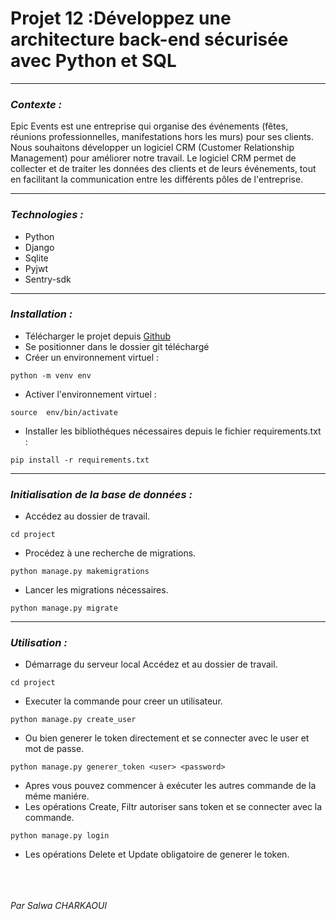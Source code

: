 # Projet 12 :Développez une architecture back-end sécurisée avec Python et SQL


***

### ***Contexte :***
Epic Events est une entreprise qui organise des événements (fêtes,
réunions professionnelles, manifestations hors les murs) pour ses clients.
Nous souhaitons développer un logiciel CRM (Customer Relationship
Management) pour améliorer notre travail.
Le logiciel CRM permet de collecter et de traiter les données des clients
et de leurs événements, tout en facilitant la communication entre les
différents pôles de l'entreprise.
***
### ***Technologies :***
- Python
- Django
- Sqlite
- Pyjwt
- Sentry-sdk
***
### ***Installation :***

 - Télécharger le projet depuis [Github](https://github.com/CharkaouiSalwa/Projet_12.git)
 - Se positionner dans le dossier git téléchargé
 - Créer un environnement virtuel :
```
python -m venv env
```
 - Activer l'environnement virtuel : 
```
source  env/bin/activate
```
 - Installer les bibliothéques nécessaires depuis le fichier requirements.txt :
``` shell
pip install -r requirements.txt
```
***
### ***Initialisation de la base de données :***
- Accédez au dossier de travail.
```
cd project
```
- Procédez à une recherche de migrations.
```
python manage.py makemigrations
```
- Lancer les migrations nécessaires.
```
python manage.py migrate
```
***
### ***Utilisation :***
- Démarrage du serveur local Accédez et au dossier de travail.
```
cd project
```
- Executer la commande pour creer un utilisateur.
```
python manage.py create_user
```
- Ou bien generer le token directement et se connecter avec le user et mot de passe.
```
python manage.py generer_token <user> <password>
```
- Apres vous pouvez commencer à exécuter les autres commande de la méme maniére.
- Les opérations Create, Filtr autoriser sans token et se connecter avec la commande.
```
python manage.py login
```
- Les opérations Delete et Update obligatoire de generer le token.

<br/><br/><br/>
*Par Salwa CHARKAOUI* 